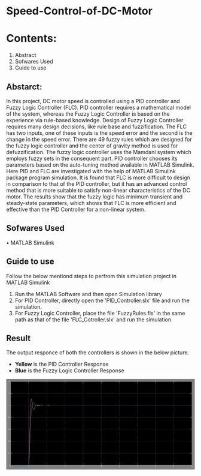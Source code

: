 # Speed-Control-of-DC-Motor

# Contents:
1. Abstract
2. Sofwares Used
2. Guide to use

## Abstarct:
In this project,  DC motor speed is controlled using a PID controller and Fuzzy Logic Controller (FLC). PID  controller requires a  mathematical model of the system, whereas the Fuzzy Logic Controller is based on the experience via rule-based knowledge. Design of Fuzzy Logic Controller requires many design decisions, like rule base and fuzzification. The FLC  has two inputs, one of these inputs is the speed error and the second is the change in the speed error. There are 49 fuzzy rules which are designed for the fuzzy logic controller and the center of gravity method is used for defuzzification.  The fuzzy logic controller uses the Mamdani system which employs fuzzy sets in the consequent part. PID controller chooses its parameters based on the auto-tuning method available in MATLAB Simulink. Here PID and FLC are investigated with the help of MATLAB Simulink package program simulation. It is found that FLC is more difficult to design in comparison to that of the PID controller, but it has an advanced control method that is more suitable to satisfy non-linear characteristics of the DC motor. The results show that the fuzzy logic has minimum transient and steady-state parameters, which shows that FLC is more efficient and effective than the PID Controller for a non-linear system.

## Sofwares Used
•	MATLAB Simulink

## Guide to use
Follow the below mentiond steps to perfrom this simulation project in MATLAB Simulink
1. Run the MATLAB Software and then open Simulation library
2. For PID Controller, directly open the 'PID_Controller.slx' file and run the simulation.
3. For Fuzzy Logic Controller, place the file 'FuzzyRules.fis' in the same path as that of the file 'FLC_Cotroller.slx' and run the simulation.

## Result
The output responce of both the controllers is shown in the below picture.
* **Yellow** is the PID Controller Response
* **Blue** is the Fuzzy Logic Controller Response

![](Img/combined.JPG)

